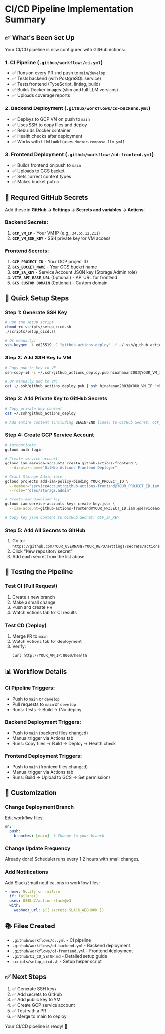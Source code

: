 # CI/CD Pipeline Implementation Summary

## ✅ What's Been Set Up

Your CI/CD pipeline is now configured with GitHub Actions:

### 1. **CI Pipeline** (`.github/workflows/ci.yml`)
   - ✅ Runs on every PR and push to `main`/`develop`
   - ✅ Tests backend (with PostgreSQL service)
   - ✅ Tests frontend (TypeScript, linting, build)
   - ✅ Builds Docker images (slim and full LLM versions)
   - ✅ Uploads coverage reports

### 2. **Backend Deployment** (`.github/workflows/cd-backend.yml`)
   - ✅ Deploys to GCP VM on push to `main`
   - ✅ Uses SSH to copy files and deploy
   - ✅ Rebuilds Docker container
   - ✅ Health checks after deployment
   - ✅ Works with LLM build (uses `docker-compose.llm.yml`)

### 3. **Frontend Deployment** (`.github/workflows/cd-frontend.yml`)
   - ✅ Builds frontend on push to `main`
   - ✅ Uploads to GCS bucket
   - ✅ Sets correct content types
   - ✅ Makes bucket public

## 🔐 Required GitHub Secrets

Add these in **GitHub → Settings → Secrets and variables → Actions**:

### Backend Secrets:
1. **`GCP_VM_IP`** - Your VM IP (e.g., `34.55.12.211`)
2. **`GCP_VM_SSH_KEY`** - SSH private key for VM access

### Frontend Secrets:
1. **`GCP_PROJECT_ID`** - Your GCP project ID
2. **`GCS_BUCKET_NAME`** - Your GCS bucket name
3. **`GCP_SA_KEY`** - Service Account JSON key (Storage Admin role)
4. **`VITE_API_BASE_URL`** (Optional) - API URL for frontend
5. **`GCS_CUSTOM_DOMAIN`** (Optional) - Custom domain

## 🚀 Quick Setup Steps

### Step 1: Generate SSH Key

```bash
# Run the setup script
chmod +x scripts/setup_cicd.sh
./scripts/setup_cicd.sh

# Or manually:
ssh-keygen -t ed25519 -C "github-actions-deploy" -f ~/.ssh/github_actions_deploy -N ""
```

### Step 2: Add SSH Key to VM

```bash
# Copy public key to VM
ssh-copy-id -i ~/.ssh/github_actions_deploy.pub hinahanan2003@YOUR_VM_IP

# Or manually add to VM:
cat ~/.ssh/github_actions_deploy.pub | ssh hinahanan2003@YOUR_VM_IP "mkdir -p ~/.ssh && cat >> ~/.ssh/authorized_keys && chmod 600 ~/.ssh/authorized_keys"
```

### Step 3: Add Private Key to GitHub Secrets

```bash
# Copy private key content
cat ~/.ssh/github_actions_deploy

# Add entire content (including BEGIN/END lines) to GitHub Secret: GCP_VM_SSH_KEY
```

### Step 4: Create GCP Service Account

```bash
# Authenticate
gcloud auth login

# Create service account
gcloud iam service-accounts create github-actions-frontend \
  --display-name="GitHub Actions Frontend Deployer"

# Grant Storage Admin role
gcloud projects add-iam-policy-binding YOUR_PROJECT_ID \
  --member="serviceAccount:github-actions-frontend@YOUR_PROJECT_ID.iam.gserviceaccount.com" \
  --role="roles/storage.admin"

# Create and download key
gcloud iam service-accounts keys create key.json \
  --iam-account=github-actions-frontend@YOUR_PROJECT_ID.iam.gserviceaccount.com

# Copy key.json content to GitHub Secret: GCP_SA_KEY
```

### Step 5: Add All Secrets to GitHub

1. Go to: `https://github.com/YOUR_USERNAME/YOUR_REPO/settings/secrets/actions`
2. Click "New repository secret"
3. Add each secret from the list above

## 🧪 Testing the Pipeline

### Test CI (Pull Request)
1. Create a new branch
2. Make a small change
3. Push and create PR
4. Watch Actions tab for CI results

### Test CD (Deploy)
1. Merge PR to `main`
2. Watch Actions tab for deployment
3. Verify:
   ```bash
   curl http://YOUR_VM_IP:8000/health
   ```

## 📊 Workflow Details

### CI Pipeline Triggers:
- Push to `main` or `develop`
- Pull requests to `main` or `develop`
- Runs: Tests → Build → (No deploy)

### Backend Deployment Triggers:
- Push to `main` (backend files changed)
- Manual trigger via Actions tab
- Runs: Copy files → Build → Deploy → Health check

### Frontend Deployment Triggers:
- Push to `main` (frontend files changed)
- Manual trigger via Actions tab
- Runs: Build → Upload to GCS → Set permissions

## 🔧 Customization

### Change Deployment Branch

Edit workflow files:
```yaml
on:
  push:
    branches: [main]  # Change to your branch
```

### Change Update Frequency

Already done! Scheduler runs every 1-2 hours with small changes.

### Add Notifications

Add Slack/Email notifications in workflow files:
```yaml
- name: Notify on failure
  if: failure()
  uses: 8398a7/action-slack@v3
  with:
    webhook_url: ${{ secrets.SLACK_WEBHOOK }}
```

## 📚 Files Created

- `.github/workflows/ci.yml` - CI pipeline
- `.github/workflows/cd-backend.yml` - Backend deployment
- `.github/workflows/cd-frontend.yml` - Frontend deployment
- `.github/CI_CD_SETUP.md` - Detailed setup guide
- `scripts/setup_cicd.sh` - Setup helper script

## ✅ Next Steps

1. ✅ Generate SSH keys
2. ✅ Add secrets to GitHub
3. ✅ Add public key to VM
4. ✅ Create GCP service account
5. ✅ Test with a PR
6. ✅ Merge to main to deploy

Your CI/CD pipeline is ready! 🎉




